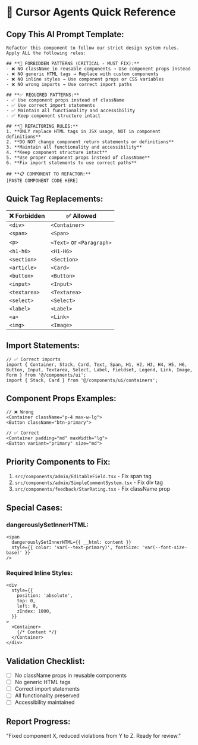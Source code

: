 # 🚀 Cursor Agents Quick Reference

## **Copy This AI Prompt Template:**

```
Refactor this component to follow our strict design system rules. Apply ALL the following rules:

## **🚫 FORBIDDEN PATTERNS (CRITICAL - MUST FIX):**
- ❌ NO className in reusable components → Use component props instead
- ❌ NO generic HTML tags → Replace with custom components
- ❌ NO inline styles → Use component props or CSS variables
- ❌ NO wrong imports → Use correct import paths

## **✅ REQUIRED PATTERNS:**
- ✅ Use component props instead of className
- ✅ Use correct import statements
- ✅ Maintain all functionality and accessibility
- ✅ Keep component structure intact

## **🔧 REFACTORING RULES:**
1. **ONLY replace HTML tags in JSX usage, NOT in component definitions**
2. **DO NOT change component return statements or definitions**
3. **Maintain all functionality and accessibility**
4. **Keep component structure intact**
5. **Use proper component props instead of className**
6. **Fix import statements to use correct paths**

## **📋 COMPONENT TO REFACTOR:**
[PASTE COMPONENT CODE HERE]
```

## **Quick Tag Replacements:**

| ❌ Forbidden | ✅ Allowed |
|-------------|-----------|
| `<div>` | `<Container>` |
| `<span>` | `<Span>` |
| `<p>` | `<Text>` or `<Paragraph>` |
| `<h1-h6>` | `<H1-H6>` |
| `<section>` | `<Section>` |
| `<article>` | `<Card>` |
| `<button>` | `<Button>` |
| `<input>` | `<Input>` |
| `<textarea>` | `<Textarea>` |
| `<select>` | `<Select>` |
| `<label>` | `<Label>` |
| `<a>` | `<Link>` |
| `<img>` | `<Image>` |

## **Import Statements:**

```tsx
// ✅ Correct imports
import { Container, Stack, Card, Text, Span, H1, H2, H3, H4, H5, H6, Button, Input, Textarea, Select, Label, Fieldset, Legend, Link, Image, Form } from '@/components/ui';
import { Stack, Card } from '@/components/ui/containers';
```

## **Component Props Examples:**

```tsx
// ❌ Wrong
<Container className="p-4 max-w-lg">
<Button className="btn-primary">

// ✅ Correct
<Container padding="md" maxWidth="lg">
<Button variant="primary" size="md">
```

## **Priority Components to Fix:**

1. `src/components/admin/EditableField.tsx` - Fix span tag
2. `src/components/admin/SimpleCommentSystem.tsx` - Fix div tag  
3. `src/components/feedback/StarRating.tsx` - Fix className prop

## **Special Cases:**

### dangerouslySetInnerHTML:
```tsx
<span 
  dangerouslySetInnerHTML={{ __html: content }}
  style={{ color: 'var(--text-primary)', fontSize: 'var(--font-size-base)' }}
/>
```

### Required Inline Styles:
```tsx
<div
  style={{
    position: 'absolute',
    top: 0,
    left: 0,
    zIndex: 1000,
  }}
>
  <Container>
    {/* Content */}
  </Container>
</div>
```

## **Validation Checklist:**
- [ ] No className props in reusable components
- [ ] No generic HTML tags
- [ ] Correct import statements
- [ ] All functionality preserved
- [ ] Accessibility maintained

## **Report Progress:**
"Fixed component X, reduced violations from Y to Z. Ready for review." 